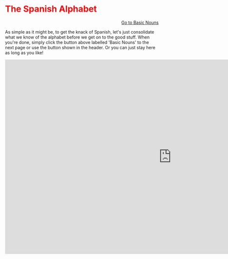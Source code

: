 <h1 style="color:red;"> The Spanish Alphabet </h1>

<p>
  <a style="float:right;" href="BasicNouns.html" class="btn2"> Go to Basic Nouns</a>
  </p> 
  <div style="clear:both;"> </div>

<p> As simple as it might be, to get the knack of Spanish, let's just consolidate what we know of the alphabet before we get on to the good stuff. When you're done, simply click the button above labelled 'Basic Nouns' to the next page or use the button shown in the header. Or you can just stay here as long as you like! </p>

<iframe src="https://h5p.org/h5p/embed/386868" width="1090" height="638" frameborder="0" allowfullscreen="allowfullscreen"></iframe><script src="https://h5p.org/sites/all/modules/h5p/library/js/h5p-resizer.js" charset="UTF-8"></script>

